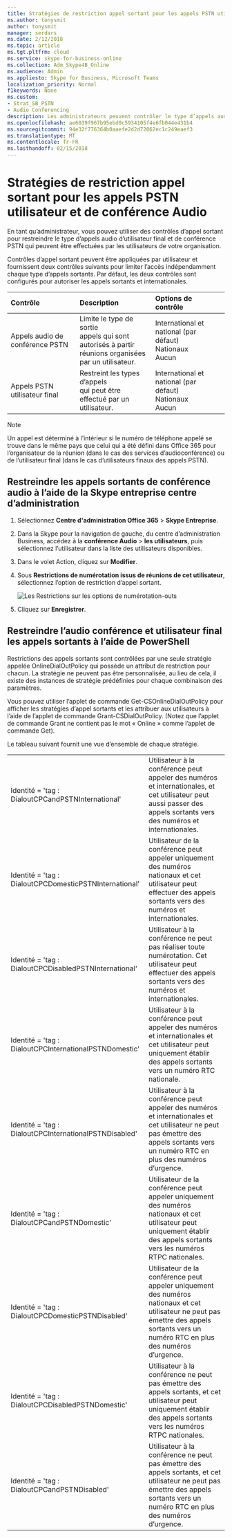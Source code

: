 ```yaml
---
title: Stratégies de restriction appel sortant pour les appels PSTN utilisateur et de conférence Audio
ms.author: tonysmit
author: tonysmit
manager: serdars
ms.date: 2/12/2018
ms.topic: article
ms.tgt.pltfrm: cloud
ms.service: skype-for-business-online
ms.collection: Adm_Skype4B_Online
ms.audience: Admin
ms.appliesto: Skype for Business, Microsoft Teams
localization_priority: Normal
f1keywords: None
ms.custom:
- Strat_SB_PSTN
- Audio Conferencing
description: Les administrateurs peuvent contrôler le type d’appels audio d’utilisateur final et de conférence PSTN qui peuvent être effectuées par les utilisateurs.
ms.openlocfilehash: ae6039f967b95ebd0c5934105f4e6fb044e431b4
ms.sourcegitcommit: 94e32f776364b0aaefe2d2d72062ec1c249eaef3
ms.translationtype: MT
ms.contentlocale: fr-FR
ms.lasthandoff: 02/15/2018
---
```

# <a name="outbound-calling-restriction-policies-for-audio-conferencing-and-user-pstn-calls"></a>Stratégies de restriction appel sortant pour les appels PSTN utilisateur et de conférence Audio

En tant qu’administrateur, vous pouvez utiliser des contrôles d’appel sortant pour restreindre le type d’appels audio d’utilisateur final et de conférence PSTN qui peuvent être effectuées par les utilisateurs de votre organisation. 

Contrôles d’appel sortant peuvent être appliquées par utilisateur et fournissent deux contrôles suivants pour limiter l’accès indépendamment chaque type d’appels sortants. Par défaut, les deux contrôles sont configurés pour autoriser les appels sortants et internationales. 

|Contrôle|Description|Options de contrôle|
|:-----|:-----|:-----|
|Appels audio de conférence PSTN|Limite le type de sortie </br>appels qui sont autorisés à partir </br>réunions organisées par un utilisateur.|International et national (par défaut)</br>Nationaux</br>Aucun|
|Appels PSTN utilisateur final|Restreint les types d’appels </br>qui peut être effectué par un utilisateur.|International et national (par défaut)</br>Nationaux</br>Aucun|

   > [!NOTE]
   > Un appel est déterminé à l’intérieur si le numéro de téléphone appelé se trouve dans le même pays que celui qui a été défini dans Office 365 pour l’organisateur de la réunion (dans le cas des services d’audioconférence) ou de l’utilisateur final (dans le cas d’utilisateurs finaux des appels PSTN). 


## <a name="restrict-audio-conferencing-outbound-calls-using-the-skype-for-business-admin-center"></a>Restreindre les appels sortants de conférence audio à l’aide de la Skype entreprise centre d’administration 


1.  Sélectionnez **Centre d'administration Office 365** > **Skype Entreprise**.
2.  Dans la Skype pour la navigation de gauche, du centre d’administration Business, accédez à la **conférence Audio** > **les utilisateurs**, puis sélectionnez l’utilisateur dans la liste des utilisateurs disponibles.
3.  Dans le volet Action, cliquez sur **Modifier**.
4.  Sous **Restrictions de numérotation issus de réunions de cet utilisateur**, sélectionnez l’option de restriction d’appel sortant.

    ![Les Restrictions sur les options de numérotation-outs](../images/restrictions-to-dial-outs.png)

5. Cliquez sur **Enregistrer**.

## <a name="restrict-audio-conferencing-and-end-user-outbound-calls-using-powershell"></a>Restreindre l’audio conférence et utilisateur final les appels sortants à l’aide de PowerShell

Restrictions des appels sortants sont contrôlées par une seule stratégie appelée OnlineDialOutPolicy qui possède un attribut de restriction pour chacun. La stratégie ne peuvent pas être personnalisée, au lieu de cela, il existe des instances de stratégie prédéfinies pour chaque combinaison des paramètres. 

Vous pouvez utiliser l’applet de commande Get-CSOnlineDialOutPolicy pour afficher les stratégies d’appel sortants et les attribuer aux utilisateurs à l’aide de l’applet de commande Grant-CSDialOutPolicy. (Notez que l’applet de commande Grant ne contient pas le mot « Online » comme l’applet de commande Get). 

Le tableau suivant fournit une vue d’ensemble de chaque stratégie.

|||
|:-----|:-----|
|Identité = 'tag : DialoutCPCandPSTNInternational'    |    Utilisateur à la conférence peut appeler des numéros et internationales, et cet utilisateur peut aussi passer des appels sortants vers des numéros et internationales.    |
|Identité = 'tag : DialoutCPCDomesticPSTNInternational'  |    Utilisateur de la conférence peut appeler uniquement des numéros nationaux et cet utilisateur peut effectuer des appels sortants vers des numéros et internationales.    |
|    Identité = 'tag : DialoutCPCDisabledPSTNInternational'    |    Utilisateur à la conférence ne peut pas réaliser toute numérotation. Cet utilisateur peut effectuer des appels sortants vers des numéros et internationales.    |
|    Identité = 'tag : DialoutCPCInternationalPSTNDomestic'    |    Utilisateur à la conférence peut appeler des numéros et internationales et cet utilisateur peut uniquement établir des appels sortants vers un numéro RTC nationale.    |
|    Identité = 'tag : DialoutCPCInternationalPSTNDisabled'    |    Utilisateur à la conférence peut appeler des numéros et internationales et cet utilisateur ne peut pas émettre des appels sortants vers un numéro RTC en plus des numéros d’urgence.    |
|    Identité = 'tag : DialoutCPCandPSTNDomestic'    |    Utilisateur de la conférence peut appeler uniquement des numéros nationaux et cet utilisateur peut uniquement établir des appels sortants vers les numéros RTPC nationales.    |
|    Identité = 'tag : DialoutCPCDomesticPSTNDisabled'    |    Utilisateur de la conférence peut appeler uniquement des numéros nationaux et cet utilisateur ne peut pas émettre des appels sortants vers un numéro RTC en plus des numéros d’urgence.    |
|    Identité = 'tag : DialoutCPCDisabledPSTNDomestic'    |    Utilisateur à la conférence ne peut pas émettre des appels sortants, et cet utilisateur peut uniquement établir des appels sortants vers les numéros RTPC nationales.    |
|    Identité = 'tag : DialoutCPCandPSTNDisabled'    |    Utilisateur à la conférence ne peut pas émettre des appels sortants, et cet utilisateur ne peut pas émettre des appels sortants vers un numéro RTC en plus des numéros d’urgence.    |
